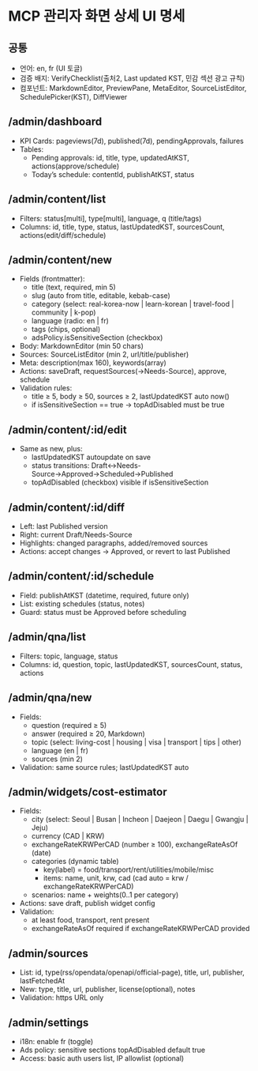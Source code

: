 # MCP 관리자 화면 상세 UI 명세

## 공통
- 언어: en, fr (UI 토글)
- 검증 배지: VerifyChecklist(출처2, Last updated KST, 민감 섹션 광고 규칙)
- 컴포넌트: MarkdownEditor, PreviewPane, MetaEditor, SourceListEditor, SchedulePicker(KST), DiffViewer

## /admin/dashboard
- KPI Cards: pageviews(7d), published(7d), pendingApprovals, failures
- Tables:
  - Pending approvals: id, title, type, updatedAtKST, actions(approve/schedule)
  - Today’s schedule: contentId, publishAtKST, status

## /admin/content/list
- Filters: status[multi], type[multi], language, q (title/tags)
- Columns: id, title, type, status, lastUpdatedKST, sourcesCount, actions(edit/diff/schedule)

## /admin/content/new
- Fields (frontmatter):
  - title (text, required, min 5)
  - slug (auto from title, editable, kebab-case)
  - category (select: real-korea-now | learn-korean | travel-food | community | k-pop)
  - language (radio: en | fr)
  - tags (chips, optional)
  - adsPolicy.isSensitiveSection (checkbox)
- Body: MarkdownEditor (min 50 chars)
- Sources: SourceListEditor (min 2, url/title/publisher)
- Meta: description(max 160), keywords(array)
- Actions: saveDraft, requestSources(→Needs-Source), approve, schedule
- Validation rules:
  - title ≥ 5, body ≥ 50, sources ≥ 2, lastUpdatedKST auto now()
  - if isSensitiveSection == true → topAdDisabled must be true

## /admin/content/:id/edit
- Same as new, plus:
  - lastUpdatedKST autoupdate on save
  - status transitions: Draft↔Needs-Source→Approved→Scheduled→Published
  - topAdDisabled (checkbox) visible if isSensitiveSection

## /admin/content/:id/diff
- Left: last Published version
- Right: current Draft/Needs-Source
- Highlights: changed paragraphs, added/removed sources
- Actions: accept changes → Approved, or revert to last Published

## /admin/content/:id/schedule
- Field: publishAtKST (datetime, required, future only)
- List: existing schedules (status, notes)
- Guard: status must be Approved before scheduling

## /admin/qna/list
- Filters: topic, language, status
- Columns: id, question, topic, lastUpdatedKST, sourcesCount, status, actions

## /admin/qna/new
- Fields:
  - question (required ≥ 5)
  - answer (required ≥ 20, Markdown)
  - topic (select: living-cost | housing | visa | transport | tips | other)
  - language (en | fr)
  - sources (min 2)
- Validation: same source rules; lastUpdatedKST auto

## /admin/widgets/cost-estimator
- Fields:
  - city (select: Seoul | Busan | Incheon | Daejeon | Daegu | Gwangju | Jeju)
  - currency (CAD | KRW)
  - exchangeRateKRWPerCAD (number ≥ 100), exchangeRateAsOf (date)
  - categories (dynamic table)
    - key(label) = food/transport/rent/utilities/mobile/misc
    - items: name, unit, krw, cad (cad auto = krw / exchangeRateKRWPerCAD)
  - scenarios: name + weights(0..1 per category)
- Actions: save draft, publish widget config
- Validation:
  - at least food, transport, rent present
  - exchangeRateAsOf required if exchangeRateKRWPerCAD provided

## /admin/sources
- List: id, type(rss/opendata/openapi/official-page), title, url, publisher, lastFetchedAt
- New: type, title, url, publisher, license(optional), notes
- Validation: https URL only

## /admin/settings
- i18n: enable fr (toggle)
- Ads policy: sensitive sections topAdDisabled default true
- Access: basic auth users list, IP allowlist (optional)

